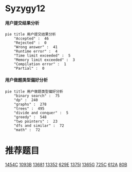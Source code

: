 # Syzygy12

<!-- tabs:start -->



#### **用户提交结果分析**

```mermaid
pie title 用户提交结果分析
    "Accepted" :  46
    "Rejected" :  0
    "Wrong answer" :  41
    "Runtime error" :  4
    "Time limit exceeded" :  5
    "Memory limit exceeded" :  3
    "Compilation error" :  1
    "Partial" :  0
```

#### **用户做题类型偏好分析**

```mermaid
pie title 用户做题类型偏好分析
    "binary search" :  75
    "dp" :  240
    "graphs" :  278
    "trees" :  495
    "divide and conquer" :  5
    "greedy" :  548
    "two pointers" :  23
    "dfs and similar" :  72
    "math" :  72
```



<!-- tabs:end -->
# 推荐题目
[1454C](https://codeforces.com/contest/1454/problem/C)
[1093B](https://codeforces.com/contest/1093/problem/B)
[13681](https://codeforces.com/contest/1368/problem/1)
[13352](https://codeforces.com/contest/1335/problem/2)
[629E](https://codeforces.com/contest/629/problem/E)
[1375I](https://codeforces.com/contest/1375/problem/I)
[1365G](https://codeforces.com/contest/1365/problem/G)
[725C](https://codeforces.com/contest/725/problem/C)
[612A](https://codeforces.com/contest/612/problem/A)
[80B](https://codeforces.com/contest/80/problem/B)
